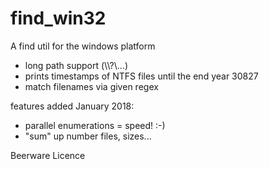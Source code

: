 # find_win32
A find util for the windows platform

+ long path support (\\\\?\\...)
+ prints timestamps of NTFS files until the end year 30827
+ match filenames via given regex

features added January 2018: 
+ parallel enumerations = speed! :-)
+ "sum" up number files, sizes...

Beerware Licence
